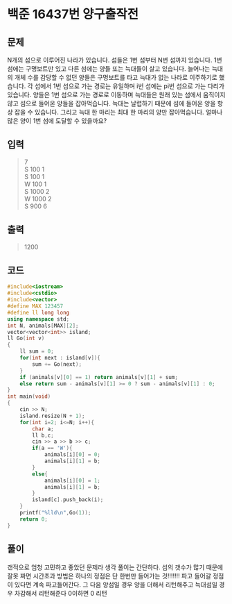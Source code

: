 # 백준 16437번 양구출작전

## 문제

N개의 섬으로 이루어진 나라가 있습니다. 섬들은 1번 섬부터 N번 섬까지 있습니다.
1번 섬에는 구명보트만 있고 다른 섬에는 양들 또는 늑대들이 살고 있습니다.
늘어나는 늑대의 개체 수를 감당할 수 없던 양들은 구명보트를 타고 늑대가 없는 나라로 이주하기로 했습니다.
각 섬에서 1번 섬으로 가는 경로는 유일하며 i번 섬에는 pi번 섬으로 가는 다리가 있습니다. 
양들은 1번 섬으로 가는 경로로 이동하며 늑대들은 원래 있는 섬에서 움직이지 않고 섬으로 들어온 양들을 잡아먹습니다. 
늑대는 날렵하기 때문에 섬에 들어온 양을 항상 잡을 수 있습니다. 그리고 늑대 한 마리는 최대 한 마리의 양만 잡아먹습니다.
얼마나 많은 양이 1번 섬에 도달할 수 있을까요?

## 입력

> 7 </br>
S 100 1</br>
S 100 1</br>
W 100 1</br>
S 1000 2</br>
W 1000 2</br>
S 900 6</br>

## 출력

> 1200</br>

## 코드

```c++
#include<iostream>
#include<cstdio>
#include<vector>
#define MAX 123457
#define ll long long
using namespace std;
int N, animals[MAX][2];
vector<vector<int>> island;
ll Go(int v)
{
    ll sum = 0;
    for(int next : island[v]){
        sum += Go(next);                                                // 재귀적으로 리턴받아서 수행 어렵지 않다.
    }
    if (animals[v][0] == 1) return animals[v][1] + sum;                 // 양이면 더해서 리턴
    else return sum - animals[v][1] >= 0 ? sum - animals[v][1] : 0;     // 늑대면 차감해서 리턴
}
int main(void)
{
    cin >> N;
    island.resize(N + 1);
    for(int i=2; i<=N; i++){
        char a;
        ll b,c;
        cin >> a >> b >> c;
        if(a == 'W'){
            animals[i][0] = 0;
            animals[i][1] = b;
        }
        else{
            animals[i][0] = 1;
            animals[i][1] = b;
        }
        island[c].push_back(i);
    }
    printf("%lld\n",Go(1)); 
    return 0;
}
```

## 풀이

갠적으로 엄청 고민하고 좋았던 문제라 생각 풀이는 간단하다. 섬의 갯수가 많기 때문에 잘못 짜면 시간초과
방법은 하나의 정점은 단 한번만 들어가는 것!!!!!!! 파고 들어갈 정점이 있다면 계속 파고들어간다. 
그 다음 양섬일 경우 양을 더해서 리턴해주고 늑대섬일 경우 차감해서 리턴해준다 0이하면 0 리턴
